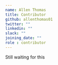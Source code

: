 ```yaml
---
name: Allen Thomas
title: Contributor
github: allenthomas01
twitter: ""
linkedin: ""
slack: ""
joining_date: ""
role : contributor
---
```


Still waiting for this
